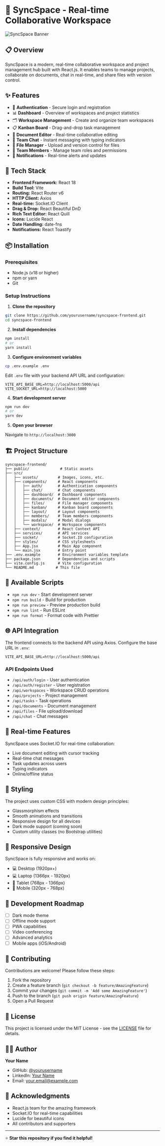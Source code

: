 # 🎨 SyncSpace - Real-time Collaborative Workspace

![SyncSpace Banner](https://via.placeholder.com/1200x300/667eea/ffffff?text=SyncSpace)

## 📋 Overview

SyncSpace is a modern, real-time collaborative workspace and project management hub built with React.js. It enables teams to manage projects, collaborate on documents, chat in real-time, and share files with version control.

## ✨ Features

- 🔐 **Authentication** - Secure login and registration
- 📊 **Dashboard** - Overview of workspaces and project statistics
- 🗂️ **Workspace Management** - Create and organize team workspaces
- 📋 **Kanban Board** - Drag-and-drop task management
- 📝 **Document Editor** - Real-time collaborative editing
- 💬 **Team Chat** - Instant messaging with typing indicators
- 📁 **File Manager** - Upload and version control for files
- 👥 **Team Members** - Manage team roles and permissions
- 🔔 **Notifications** - Real-time alerts and updates

## 🚀 Tech Stack

- **Frontend Framework:** React 18
- **Build Tool:** Vite
- **Routing:** React Router v6
- **HTTP Client:** Axios
- **Real-time:** Socket.IO Client
- **Drag & Drop:** React Beautiful DnD
- **Rich Text Editor:** React Quill
- **Icons:** Lucide React
- **Date Handling:** date-fns
- **Notifications:** React Toastify

## 📦 Installation

### Prerequisites

- Node.js (v18 or higher)
- npm or yarn
- Git

### Setup Instructions

1. **Clone the repository**
```bash
git clone https://github.com/yourusername/syncspace-frontend.git
cd syncspace-frontend
```

2. **Install dependencies**
```bash
npm install
# or
yarn install
```

3. **Configure environment variables**
```bash
cp .env.example .env
```

Edit `.env` file with your backend API URL and configuration:
```env
VITE_API_BASE_URL=http://localhost:5000/api
VITE_SOCKET_URL=http://localhost:5000
```

4. **Start development server**
```bash
npm run dev
# or
yarn dev
```

5. **Open your browser**

Navigate to `http://localhost:3000`

## 🏗️ Project Structure
```
syncspace-frontend/
├── public/              # Static assets
├── src/
│   ├── assets/         # Images, icons, etc.
│   ├── components/     # React components
│   │   ├── auth/       # Authentication components
│   │   ├── chat/       # Chat components
│   │   ├── dashboard/  # Dashboard components
│   │   ├── documents/  # Document editor components
│   │   ├── files/      # File manager components
│   │   ├── kanban/     # Kanban board components
│   │   ├── layout/     # Layout components
│   │   ├── members/    # Team members components
│   │   ├── modals/     # Modal dialogs
│   │   └── workspace/  # Workspace components
│   ├── context/        # React Context API
│   ├── services/       # API services
│   ├── socket/         # Socket.IO configuration
│   ├── styles/         # CSS stylesheets
│   ├── App.jsx         # Main App component
│   └── main.jsx        # Entry point
├── .env.example        # Environment variables template
├── package.json        # Dependencies and scripts
├── vite.config.js      # Vite configuration
└── README.md          # This file
```

## 🔧 Available Scripts

- `npm run dev` - Start development server
- `npm run build` - Build for production
- `npm run preview` - Preview production build
- `npm run lint` - Run ESLint
- `npm run format` - Format code with Prettier

## 🌐 API Integration

The frontend connects to the backend API using Axios. Configure the base URL in `.env`:
```env
VITE_API_BASE_URL=http://localhost:5000/api
```

### API Endpoints Used

- `/api/auth/login` - User authentication
- `/api/auth/register` - User registration
- `/api/workspaces` - Workspace CRUD operations
- `/api/projects` - Project management
- `/api/tasks` - Task operations
- `/api/documents` - Document management
- `/api/files` - File upload/download
- `/api/chat` - Chat messages

## 🔌 Real-time Features

SyncSpace uses Socket.IO for real-time collaboration:

- Live document editing with cursor tracking
- Real-time chat messages
- Task updates across users
- Typing indicators
- Online/offline status

## 🎨 Styling

The project uses custom CSS with modern design principles:

- Glassmorphism effects
- Smooth animations and transitions
- Responsive design for all devices
- Dark mode support (coming soon)
- Custom utility classes (no Bootstrap utilities)

## 📱 Responsive Design

SyncSpace is fully responsive and works on:

- 💻 Desktop (1920px+)
- 💻 Laptop (1366px - 1920px)
- 📱 Tablet (768px - 1366px)
- 📱 Mobile (320px - 768px)

## 🚧 Development Roadmap

- [ ] Dark mode theme
- [ ] Offline mode support
- [ ] PWA capabilities
- [ ] Video conferencing
- [ ] Advanced analytics
- [ ] Mobile apps (iOS/Android)

## 🤝 Contributing

Contributions are welcome! Please follow these steps:

1. Fork the repository
2. Create a feature branch (`git checkout -b feature/AmazingFeature`)
3. Commit your changes (`git commit -m 'Add some AmazingFeature'`)
4. Push to the branch (`git push origin feature/AmazingFeature`)
5. Open a Pull Request

## 📄 License

This project is licensed under the MIT License - see the [LICENSE](LICENSE) file for details.

## 👨‍💻 Author

**Your Name**

- GitHub: [@yourusername](https://github.com/yourusername)
- LinkedIn: [Your Name](https://linkedin.com/in/yourname)
- Email: your.email@example.com

## 🙏 Acknowledgments

- React.js team for the amazing framework
- Socket.IO for real-time capabilities
- Lucide for beautiful icons
- All contributors and supporters

---

⭐ **Star this repository if you find it helpful!**